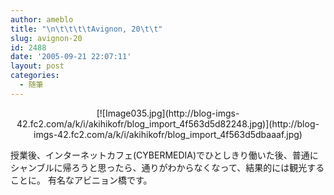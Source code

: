 ```yaml
---
author: ameblo
title: "\n\t\t\t\tAvignon, 20\t\t"
slug: avignon-20
id: 2488
date: '2005-09-21 22:07:11'
layout: post
categories:
  - 随筆
---
```


<div align="center">[![Image035.jpg](http://blog-imgs-42.fc2.com/a/k/i/akihikofr/blog_import_4f563d5d82248.jpg)](http://blog-imgs-42.fc2.com/a/k/i/akihikofr/blog_import_4f563d5dbaaaf.jpg)</div>

授業後、インターネットカフェ(CYBERMEDIA)でひとしきり働いた後、普通にシャンブルに帰ろうと思ったら、通りがわからなくなって、結果的には観光することに。 有名なアビニョン橋です。
